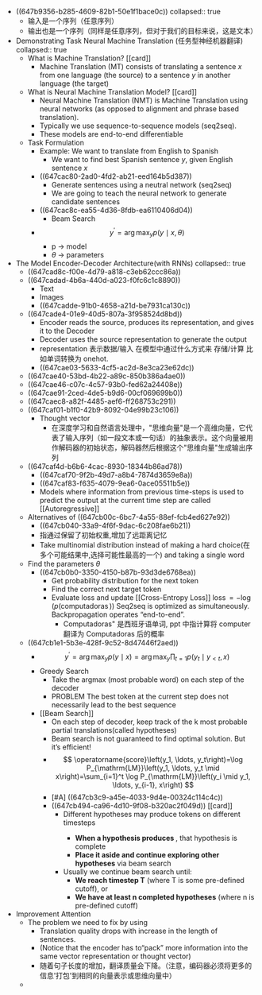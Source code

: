 - ((647b9356-b285-4609-82b1-50e1f1bace0c))
  collapsed:: true
	- 输入是一个序列（任意序列）
	- 输出也是一个序列（同样是任意序列，但对于我们的目标来说，这是文本）
- Demonstrating Task Neural Machine Translation (任务型神经机器翻译)
  collapsed:: true
	- What is Machine Translation? [[card]]
		- Machine Translation (MT) consists of translating a sentence $x$ from one language (the source) to a sentence $y$ in another language (the target)
	- What is Neural Machine Translation Model? [[card]]
		- Neural Machine Translation (NMT) is Machine Translation using neural networks (as opposed to alignment and phrase based translation).
		- Typically we use sequence-to-sequence models (seq2seq).
		- These models are end-to-end differentiable
	- Task Formulation
		- Example: We want to translate from English to Spanish
			- We want to find best Spanish sentence $y$, given English sentence  $x$
		- ((647cac80-2ad0-4fd2-ab21-eed164b5d387))
			- Generate sentences using a neutral network (seq2seq)
			- We are going to teach the neural network to generate candidate sentences
		- ((647cac8c-ea55-4d36-8fdb-ea6110406d04))
			- Beam Search
		- $$
		  y^{\prime}=\arg \max _y p(y \mid x, \theta)
		  $$
			- p -> model
			- $\theta$ -> parameters
- The Model Encoder-Decoder Architecture(with RNNs)
  collapsed:: true
	- ((647cad8c-f00e-4d79-a818-c3eb62ccc86a))
	- ((647cadad-4b6a-440d-a023-f0fc6c1c8890))
		- Text
		- Images
		- ((647cadde-91b0-4658-a21d-be7931ca130c))
	- ((647cade4-01e9-40d5-807a-3f958524d8bd))
		- Encoder reads the source, produces its representation, and gives it to the Decoder
		- Decoder uses the source representation to generate the output
		- representation 表示数据/输入 在模型中通过什么方式来 存储/计算 比如单词转换为 onehot.
		- ((647cae03-5633-4cf5-ac2d-8e3ca23e62dc))
	- ((647cae40-53bd-4b22-a89c-850b386a4ae0))
	- ((647cae46-c07c-4c57-93b0-fed62a24408e))
	- ((647cae91-2ced-4de5-b9d6-00cf069699b0))
	- ((647caec8-a82f-4485-aef6-ff268753c291))
	- ((647caf01-b1f0-42b9-8092-04e99b23c106))
		- Thought vector
			- 在深度学习和自然语言处理中，"思维向量"是一个高维向量，它代表了输入序列（如一段文本或一句话）的抽象表示。这个向量被用作解码器的初始状态，解码器然后根据这个"思维向量"生成输出序列
	- ((647caf4d-b6b6-4cac-8930-18344b86ad78))
		- ((647caf70-9f2b-49d7-a8b4-7874d3659e8a))
		- ((647caf83-f635-4079-9ea6-0ace05511b5e))
		- Models where information from previous time-steps is used to predict the output at the current time step are called [[Autoregressive]]
	- Alternatives of ((647cb00c-6bc7-4a55-88ef-fcb4ed627e92))
		- ((647cb040-33a9-4f6f-9dac-6c208fae6b21))
		- 指通过保留了初始权重,增加了远距离记忆
		- Take multinomial distribution instead of making a hard choice(在多个可能结果中,选择可能性最高的一个) and taking a single word
	- Find the parameters $\theta$
		- ((647cb0b0-3350-4150-b87b-93d3de6768ea))
			- Get probability distribution for the next token
			- Find the correct next target token
			- Evaluate loss and update [[Cross-Entropy Loss]]
			  $\operatorname{loss}=-\log (p( \operatorname{computadoras} ))$
			  Seq2seq is optimized as simultaneously. Backpropagation operates “end-to-end”.
				- Computadoras" 是西班牙语单词, ppt 中指计算将 computer 翻译为 Computadoras 后的概率
	- ((647cb1e1-5b3e-428f-9c52-8d47446f2aed))
		- $$
		  y^{\prime}=\arg \max _y p(y \mid x)=\arg \max _y \prod_{t=1} p\left(y_t \mid y_{<t}, x\right)
		  $$
		- Greedy Search
			- Take the argmax (most probable word) on each step of the decoder
			- PROBLEM The best token at the current step does not necessarily lead to the best sequence
		- [[Beam Search]]
			- On each step of decoder, keep track of the k most probable partial translations(called hypotheses)
			- Beam search is not guaranteed to find optimal solution. But it’s efficient!
			- $$
			  \operatorname{score}\left(y_1, \ldots, y_t\right)=\log P_{\mathrm{LM}}\left(y_1, \ldots, y_t \mid x\right)=\sum_{i=1}^t \log P_{\mathrm{LM}}\left(y_i \mid y_1, \ldots, y_{i-1}, x\right)
			  $$
			- [#A] ((647cb3c9-a45e-4033-9d4e-00324c114c4c))
			- ((647cb494-ca96-4d10-9f08-b320ac2f049d)) [[card]]
				- Different hypotheses may produce <eos> tokens on different timesteps
					- **When a hypothesis produces <eos>**, that hypothesis is complete
					- **Place it aside and continue exploring other hypotheses** via beam search
				- Usually we continue beam search until:
					- **We reach timestep T** (where T is some pre-defined cutoff), or
					- **We have at least n completed hypotheses** (where n is pre-defined cutoff)
- Improvement Attention
	- The problem we need to fix by using
		- Translation quality drops with increase in the length of sentences.
		- (Notice that the encoder has to“pack” more information into the same vector representation or thought vector)
		- 随着句子长度的增加，翻译质量会下降。（注意，编码器必须将更多的信息'打包'到相同的向量表示或思维向量中）
	-